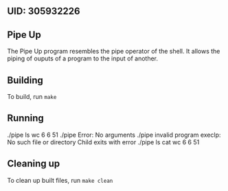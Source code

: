## UID: 305932226

## Pipe Up

The Pipe Up program resembles the pipe operator of the shell. It allows the piping of ouputs of a program to the input of another.

## Building

To build, run `make`

## Running

./pipe ls wc
    6       6      51
./pipe
Error: No arguments
./pipe invalid program
execlp: No such file or directory
Child exits with error
./pipe ls cat wc
    6       6      51

## Cleaning up

To clean up built files, run `make clean`
